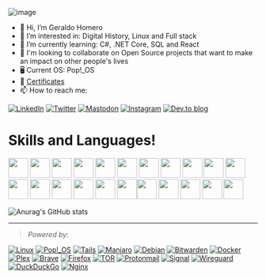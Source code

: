 ![image](https://user-images.githubusercontent.com/70844369/214718482-c6cc1560-e71b-4579-a2c4-47473d837c68.png)
- 👋 Hi, I’m Geraldo Homero
- 👀 I’m interested in: Digital History, Linux and Full stack
- 🌱 I’m currently learning: C#, .NET Core, SQL and React
- 💞️ I'm looking to collaborate on Open Source projects that want to make an impact on other people's lives 
- 🖥️ Current OS: Pop!_OS
- 🧾 [Certificates](https://geraldohomero.github.io/certificados)
- 📫 How to reach me: 
 
[![LinkedIn](https://img.shields.io/badge/linkedin-%230077B5.svg?style=for-the-badge&logo=linkedin&logoColor=white)](https://linkedin.com/in/geraldohomero/)
[![Twitter](https://img.shields.io/badge/Twitter-%231DA1F2.svg?style=for-the-badge&logo=Twitter&logoColor=white)](https://twitter.com/geraldohomero)
[![Mastodon](https://img.shields.io/badge/-MASTODON-%232B90D9?style=for-the-badge&logo=mastodon&logoColor=white)](https://mastodon.social/@geraldohomero)
[![Instagram](https://img.shields.io/badge/Instagram-%23E4405F.svg?style=for-the-badge&logo=Instagram&logoColor=white)](https://instagram.com/geraldohomero)
[![Dev.to blog](https://img.shields.io/badge/dev.to-0A0A0A?style=for-the-badge&logo=dev.to&logoColor=white)](https://dev.to/geraldohomero)
# Skills and Languages!

<img src="https://cdn.jsdelivr.net/gh/devicons/devicon/icons/vscode/vscode-original.svg" width="40" height="40"/> <img src="https://cdn.jsdelivr.net/gh/devicons/devicon/icons/visualstudio/visualstudio-plain.svg" width="40" height="40"/> <img src="https://cdn.jsdelivr.net/gh/devicons/devicon/icons/vim/vim-original.svg" width="40" height="40"/> <img src="https://cdn.jsdelivr.net/gh/devicons/devicon/icons/linux/linux-original.svg" width="40" height="40"/> <img src="https://cdn.jsdelivr.net/gh/devicons/devicon/icons/debian/debian-original.svg" width="40" height="40"/> <img src="https://cdn.jsdelivr.net/gh/devicons/devicon/icons/ubuntu/ubuntu-plain.svg" width="40" height="40"/> <img src="https://cdn.jsdelivr.net/gh/devicons/devicon/icons/bash/bash-original.svg" width="40" height="40"/>  <img src="https://cdn.jsdelivr.net/gh/devicons/devicon/icons/docker/docker-original.svg" width="40" height="40"/> <img src="https://cdn.jsdelivr.net/gh/devicons/devicon/icons/git/git-original.svg" width="40" height="40"/> <img src="https://img.icons8.com/glyph-neue/64/FFFFFF/github.png" width="40" height="40"/> <img src="https://cdn.jsdelivr.net/gh/devicons/devicon/icons/html5/html5-original.svg" width="40" height="40"/>  <img src="https://cdn.jsdelivr.net/gh/devicons/devicon/icons/css3/css3-original.svg"  width="40" height="40"/> <img src="https://cdn.jsdelivr.net/gh/devicons/devicon/icons/javascript/javascript-original.svg" width="40" height="40"/>  <img src="https://cdn.jsdelivr.net/gh/devicons/devicon/icons/react/react-original.svg" width="40" height="40"/> <img src="https://cdn.jsdelivr.net/gh/devicons/devicon/icons/csharp/csharp-original.svg" width="40" height="40"/>  <img src="https://cdn.jsdelivr.net/gh/devicons/devicon/icons/dotnetcore/dotnetcore-original.svg" width="40" height="40"/>  <img src="https://cdn.jsdelivr.net/gh/devicons/devicon/icons/azure/azure-original.svg" width="40" height="40"/><img src="https://cdn.jsdelivr.net/gh/devicons/devicon/icons/hugo/hugo-original.svg" width="40" height="40"/>  <img src="https://cdn.jsdelivr.net/gh/devicons/devicon/icons/bootstrap/bootstrap-original.svg" width="40" height="40"/> <img src="https://cdn.jsdelivr.net/gh/devicons/devicon/icons/gimp/gimp-original.svg" width="40" height="40"/> <img src="https://cdn.jsdelivr.net/gh/devicons/devicon/icons/photoshop/photoshop-line.svg" width="40" height="40"/>  <img src="https://cdn.jsdelivr.net/gh/devicons/devicon/icons/figma/figma-original.svg" width="40" height="40"/>

![Anurag's GitHub stats](https://github-readme-stats.vercel.app/api?username=geraldohomero&show_icons=true&theme=dracula)

***

>*Powered by:*

[![Linux](https://img.shields.io/badge/Linux-FCC624?style=for-the-badge&logo=linux&logoColor=black)](https://linux.org/)
[![Pop!\_OS](https://img.shields.io/badge/Pop!_OS-48B9C7?style=for-the-badge&logo=Pop!_OS&logoColor=white)](https://pop.system76.com/)
[![Tails](https://img.shields.io/badge/Tails%20-56347C?&style=for-the-badge&logo=tails&logoColor=white)](https://tails.boum.org/)
[![Manjaro](https://img.shields.io/badge/Manjaro-35BF5C?style=for-the-badge&logo=Manjaro&logoColor=white)](https://manjaro.org/)
[![Debian](https://img.shields.io/badge/Debian-D70A53?style=for-the-badge&logo=debian&logoColor=white)](https://debian.org/)
[![Bitwarden](https://img.shields.io/badge/bitwarden-%23175DDC.svg?style=for-the-badge&logo=bitwarden&logoColor=white)](https://bitwarden.com/)
[![Docker](https://img.shields.io/badge/docker-%230db7ed.svg?style=for-the-badge&logo=docker&logoColor=white)](https://www.docker.com/)
[![Plex](https://img.shields.io/badge/plex-%23E5A00D.svg?style=for-the-badge&logo=plex&logoColor=white)](https://www.plex.tv/)
[![Brave](https://img.shields.io/badge/Brave-FB542B?style=for-the-badge&logo=Brave&logoColor=white)](https://brave.com/)
[![Firefox](https://img.shields.io/badge/Firefox-FF7139?style=for-the-badge&logo=Firefox-Browser&logoColor=white)](https://www.mozilla.org/)
[![TOR](https://img.shields.io/badge/tor-%237E4798.svg?style=for-the-badge&logo=tor-project&logoColor=white)](https://www.torproject.org/)
[![Protonmail](https://img.shields.io/badge/ProtonMail-8B89CC?style=for-the-badge&logo=protonmail&logoColor=white)](https://proton.me/)
[![Signal](https://img.shields.io/badge/Signal-%23039BE5.svg?style=for-the-badge&logo=Signal&logoColor=white)](https://signal.org/)
[![Wireguard](https://img.shields.io/badge/wireguard-%2388171A.svg?style=for-the-badge&logo=wireguard&logoColor=white)](https://www.wireguard.com/)
[![DuckDuckGo](https://img.shields.io/badge/DuckDuckGo-DE5833?style=for-the-badge&logo=DuckDuckGo&logoColor=white)](https://duckduckgo.com/)
[![Nginx](https://img.shields.io/badge/nginx-%23009639.svg?style=for-the-badge&logo=nginx&logoColor=white)](https://www.nginx.com/)
